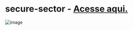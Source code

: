 # secure-sector - <a href="https://paulovarrone.github.io/secure-sector/" target="_blank">Acesse aqui.</a>

![image](https://user-images.githubusercontent.com/100317569/215351145-7c704fa8-d5e7-48c4-a64a-c50a3cece258.png)
